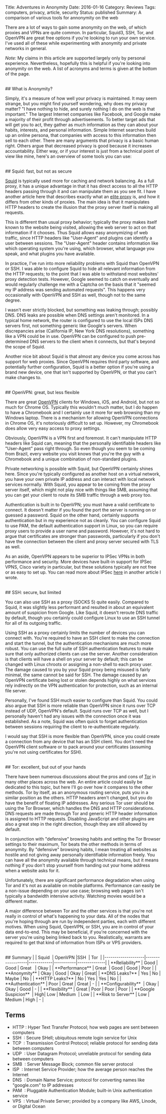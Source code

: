 Title: Adventures in Anonymity
Date: 2016-01-16
Category: Reviews
Tags: computers, privacy, article, security
Status: published
Summary: A comparison of various tools for annonymity on the web

There are a lot of ways to gain some anonymity on the web, of which proxies and VPNs are
quite common. In particular, Squid3, SSH, Tor, and OpenVPN are great free options if
you're looking to run your own service. I've used all of these while experimenting with
anonymity and private networks in general.

*Note:* My claims in this article are supported largely only by personal experience.
Nevertheless, hopefully this is helpful if you're looking into anonymity on the web. A
list of acronyms and terms is given at the bottom of the page.

<br>
## What is Anonymity?

Simply, it's a measure of how well your privacy is maintained. It may seem strange, but
you might find yourself wondering, why does my privacy matter? "I have nothing to hide,
and surely nothing I do on the web is that important." The largest Internet companies like
Facebook, and Google make a majority of their profit through advertisements. To better
target ads that will get you to act, they gather as much information as they can about
your habits, interests, and personal information. Simple Internet searches build up an
online persona, that companies with access to this information then sell to each other.
There are many arguments that privacy is a basic human right. Others argue that decreased
privacy is good because it increases accountability. Either way, or if your interest is just
from a technical point of view like mine, here's an overview of some tools you can use:

<br>
## Squid: fast, but not as secure

[Squid](https://www.squid-cache.org/) is typically used more for caching and network
balancing. As a full proxy, it has a unique advantage in that it has direct access to all
the HTTP headers passing through it and can manipulate them as you see fit. I have another
article here that describes exactly what an [elite
proxy](https://anardil.net/2015/elite-proxies.html) is, and how it differs from other
kinds of proxies. The main idea is that it manipulates HTTP headers to create the illusion
that the proxy server itself is making all requests.

This is different than usual proxy behavior; typically the proxy makes itself known to the
website being visited, allowing the web server to act on that information if it chooses.
Thus Squid allows easy anonymizing of web traffic, since HTTP headers like "User-Agent"
and plugins can identify a user between sessions. The "User-Agent" header contains
information like which operating system you're using, which browser, what language you
speak, and what plugins you have available.

In practice, I've run into more reliability problems with Squid than OpenVPN or SSH. I was
able to configure Squid to hide all relevant information from the HTTP requests; to the
point that I was able to withstand most websites' proxy detection tests. However, Google
seemed to catch on eventually and would regularly challenge me with a Captcha on the basis
that it "seemed my IP address was sending automated requests". This happens very
occasionally with OpenVPN and SSH as well, though not to the same degree.

I wasn't ever strictly blocked, but something was leaking through; possibly DNS. DNS leaks
are possible when DNS settings aren't monitored. In a typical home network, the router is
configured to use the local ISPs DNS servers first, not something generic like Google's
servers. When discrepancies arise (California IP, New York DNS resolutions), something
like a VPN could be in use. OpenVPN can be configured to push pre-determined DNS servers
to the client when it connects, but that's beyond the scope of Squid.

Another nice bit about Squid is that almost any device you come across has support for web
proxies. Since OpenVPN requires third party software, and potentially further
configuration, Squid is a better option if you're using a brand new device, one that isn't
supported by OpenVPN, or that you can't make changes to.


<br>
## OpenVPN: great, but less flexible

There are great [OpenVPN](https://openvpn.net/) clients for Windows, iOS, and Android, but
not so much for Chrome OS. Typically this wouldn't much matter, but I do happen to have a
Chromebook and I certainly use it more for web browsing than my Windows laptop. There is a
mechanism for allowing OpenVPN connections in Chrome OS, it's notoriously difficult to set
up. However, my Chromebook does allow very easy access to proxy settings.

Obviously, OpenVPN is a VPN first and foremost. It can't manipulate HTTP headers like
Squid can, meaning that the personally identifiable headers like "User-Agent" pass right
through. So even though you seem to be coming from Brazil, every website you visit knows
that you're the guy with a Chromebook and a unique combination of non-standard plugins.

Private networking is possible with Squid, but OpenVPN certainly shines here. Since you're
typically configured as another host on a virtual network, you have your own private IP
address and can interact with local network services normally. With Squid, you appear to
be coming from the proxy server itself, which might not play nice with things like SMB,
assuming that you can get your client to route its SMB traffic through a web proxy too.

Authentication is built in to OpenVPN; you must have a valid certificate to connect. It
doesn't matter if you found the port the server is running on or guessed a password. Squid
on the other hand, certainly supports authentication but in my experience not as cleanly.
You can configure Squid to use PAM, the default authentication support in Linux, so you
can require proxy users to provide a user name and password. However, it's not hard to
argue that certificates are stronger than passwords, particularly if you don't have the
connection between the client and proxy server secured with TLS as well.

As an aside, OpenVPN appears to be superior to IPSec VPNs in both performance and
security. More devices have built-in support for IPSec VPNS, Cisco variety in particular,
but these solutions typically are not free or as easy to set up. You can read more about
IPSec [here](https://anardil.net/2015/internet-protocol-security-ipsec.html) in
another article I wrote.


<br>
## SSH: secure, but limited

You can also use SSH as a proxy (SOCKS 5) quite easily. Compared to Squid, it was slightly
less performant and resulted in about an equivalent amount of suspicion from Google. Like
Squid, it doesn't reroute DNS traffic by default, though you certainly could configure
Linux to use an SSH tunnel for all of its outgoing traffic.

Using SSH as a proxy certainly limits the number of devices you can connect with.
You're required to have an SSH client to make the connection and start the tunnel, but the
authentication mechanisms are much more robust. You can use the full suite of SSH
authentication features to make sure that only authorized clients can use the server.
Another consideration is that clients will have a shell on your server by default; this
can be changed with Linux chroots or assigning a non-shell to each proxy user. The damage
caused to you by your Squid proxy being misused is fairly minimal, the same cannot be said
for SSH. The damage caused by an OpenVPN certificate being lost or stolen depends highly
  on what services rely indirectly on the VPN authentication for protection, such as an
  internal file server.

Personally, I've found SSH much easier to configure than Squid. You could also argue that
SSH is more reliable than OpenVPN since it runs over TCP instead of UDP, OpenVPN's
default. Squid runs over TCP as well, but I personally haven't had any issues with the
connection once it was established. As a note, Squid was often quick to forget
authentication between sessions requiring the client to re-authenticate regularly.

I would say that SSH is more flexible than OpenVPN, since you could create a connection
from any device that has an SSH client. You don't need the OpenVPN client software or to
pack around your certificates (assuming you're not using certificates for SSH).

<br>
## Tor: excellent, but out of your hands

There have been numerous discussions about the pros and cons of
[Tor](https://www.torproject.org/) in many other places across the web. An entire article
could easily be dedicated to this topic, but here I'll go over how it compares to the
other methods. Tor by itself, as an anonymous routing service, puts you in a similar
position as the others. HTTP headers aren't changed, but you do have the benefit of
floating IP addresses. Any serious Tor user should be using the Tor Browser, which handles
the DNS and HTTP considerations. DNS requests are made through Tor and generic HTTP header
information is assigned to HTTP requests. Disabling JavaScript and other plugins are also
a great step in the right direction, though they are still allowed by default.

In conjunction with "defensive" browsing habits and setting the Tor Browser settings to
their maximum, Tor beats the other methods in terms of anonymity. By "defensive" browsing
habits, I mean treating all websites as hostile and not giving away personally
identifiable information freely. You can have all the anonymity available through
technical means, but it means nothing if you don't stop yourself from handing out your
home address when a website asks for it.

Unfortunately, there are significant performance degradation when using Tor and it's not
as available on mobile platforms. Performance can easily be a non-issue depending on your
use case; browsing web pages isn't typically a bandwidth intensive activity. Watching
movies would be a different matter.

A major difference between Tor and the other services is that you're not really in control
of what's happening to your data. All of the nodes that you're hoping through are run by
independent parties, each with different motives. When using Squid, OpenVPN, or SSH, you
are in control of your data end-to-end. This may be beneficial, if you're concerned with
the server you're using being linked back to you. Realistically, warrants are required to
get that kind of information from ISPs or VPS providers.


<br>
## Summary
|                    | Squid&nbsp;     | OpenVPN&nbsp;|SSH&nbsp; |  Tor&nbsp;   |
|--------------------|------------------|------------|-----------|--------------|
| **Reliability**    | Good             | Good      | Great&nbsp;&nbsp;  |  Okay  |
| **Performance**    | Great&nbsp;&nbsp;| Good      | Good      |  Poor        |
| **Anonymity**      | Okay             | Good      | Okay      | Great|
| **DNS Leaks?**     | Yes              | No        | Maybe    |  No          |
| **HTTP Leaks?**    | No               | Yes       | Yes       |  No          |
| **Authentication** | Poor             | Great     | Great     |  -           |
| **Configurability**&nbsp;&nbsp;| Okay | Okay      | Good      |  -           |
| **Flexibility**    | Great            | Poor      | Poor      |  Poor        |
| **Google Suspicion**&nbsp;&nbsp;| High| Low       | Medium&nbsp;&nbsp;|  Low |
| **Risk to Server** | Low              | Medium    | High      |  -           |


## Terms

- HTTP : Hyper Text Transfer Protocol; how web pages are sent between computers
- SSH &nbsp;: Secure SHell; ubiquitous remote login service for Unix
- TCP &nbsp;: Transmission Control Protocol; reliable protocol for sending data between
  computers
- UDP &nbsp;: User Datagram Protocol; unreliable protocol for sending data between computers
- SMB &nbsp;: Server Message Block; common file server protocol
- ISP &nbsp;: Internet Service Provider; how the average person reaches the Internet
- DNS &nbsp;: Domain Name Service; protocol for converting names like "google.com" to IP
  addresses
- PAM &nbsp;: Pluggable Authentication Module; built-in Unix authentication service
- VPS &nbsp;: Virtual Private Server; provided by a company like AWS, Linode, or Digital Ocean

